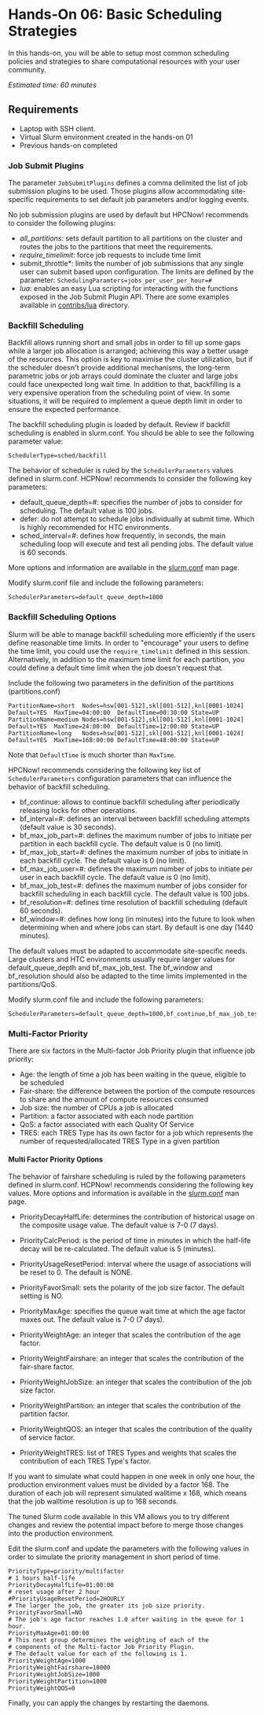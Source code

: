 # Hands-On 06: Basic Scheduling Strategies
<!--
Copyright (C) 2017 Jordi Blasco
Permission is granted to copy, distribute and/or modify this document
under the terms of the GNU Free Documentation License, Version 1.3
or any later version published by the Free Software Foundation;
with no Invariant Sections, no Front-Cover Texts, and no Back-Cover Texts.
A copy of the license is included in the section entitled "GNU
Free Documentation License".
-->
In this hands-on, you will be able to setup most common scheduling policies and strategies to share computational resources with your user community.

*Estimated time: 60 minutes*

## Requirements
* Laptop with SSH client.
* Virtual Slurm environment created in the hands-on 01
* Previous hands-on completed

### Job Submit Plugins
The parameter ```JobSubmitPlugins``` defines a comma delimited the list of job submission plugins to be used. Those plugins allow accommodating site-specific requirements to set default job parameters and/or logging events.

No job submission plugins are used by default but HPCNow! recommends to consider the following plugins:

* *all_partitions*: sets default partition to all partitions on the cluster and routes the jobs to the partitions that meet the requirements.
* *require_timelimit*: force job requests to include time limit
* submit_throttle*: limits the number of job submissions that any single user can submit based upon configuration. The limits are defined by the parameter: ```SchedulingParamters=jobs_per_user_per_hour=#```
* *lua*: enables an easy Lua scripting for interacting with the functions exposed in the Job Submit Plugin API. There are some examples available in [contribs/lua](https://github.com/SchedMD/slurm/tree/master/contribs/lua) directory.


### Backfill Scheduling

Backfill allows running short and small jobs in order to fill up some gaps while a larger job allocation is arranged; achieving this way a better usage of the resources. This option is key to maximise the cluster utilization, but if the scheduler doesn't provide additional mechanisms, the long-term parametric jobs or job arrays could dominate the cluster and large jobs could face unexpected long wait time. In addition to that, backfilling is a very expensive operation from the scheduling point of view. In some situations, it will be required to implement a queue depth limit in order to ensure the expected performance.

The backfill scheduling plugin is loaded by default. Review if backfill scheduling is enabled in slurm.conf. You should be able to see the following parameter value:

```
SchedulerType=sched/backfill
```

The behavior of scheduler is ruled by the ```SchedulerParameters``` values defined in slurm.conf. HCPNow! recommends to consider the following key parameters:

* default_queue_depth=#: specifies the number of jobs to consider for scheduling. The default value is 100 jobs.
* defer: do not attempt to schedule jobs individually at submit time. Which is highly recommended for HTC environments.
* sched_interval=#: defines how frequently, in seconds, the main scheduling loop will execute and test all pending jobs. The default value is 60 seconds.

More options and information are available in the [slurm.conf](https://slurm.schedmd.com/slurm.conf.html) man page.

Modify slurm.conf file and include the following parameters:

```
SchedulerParameters=default_queue_depth=1000
```

### Backfill Scheduling Options

Slurm will be able to manage backfill scheduling more efficiently if the users define reasonable time limits. In order to "encourage" your users to define the time limit, you could use the ```require_timelimit``` defined in this session. Alternatively, in addition to the maximum time limit for each partition, you could define a default time limit when the job doesn't request that. 


Include the following two parameters in the definition of the partitions (partitions.conf)

```
PartitionName=short  Nodes=hsw[001-512],skl[001-512],knl[0001-1024]  Default=YES  MaxTime=04:00:00  DefaultTime=00:30:00 State=UP
PartitionName=medium Nodes=hsw[001-512],skl[001-512],knl[0001-1024]  Default=YES  MaxTime=24:00:00  DefaultTime=12:00:00 State=UP
PartitionName=long   Nodes=hsw[001-512],skl[001-512],knl[0001-1024]  Default=YES  MaxTime=168:00:00 DefaultTime=48:00:00 State=UP
```

Note that ```DefaultTime``` is much shorter than ```MaxTime```.

HPCNow! recommends considering the following key list of ```SchedulerParameters``` configuration parameters that can influence the behavior of backfill scheduling.

* bf_continue: allows to continue backfill scheduling after periodically releasing locks for other operations.
* bf_interval=#: defines an interval between backfill scheduling attempts (default value is 30 seconds).
* bf_max_job_part=#: defines the maximum number of jobs to initiate per partition in each backfill cycle. The default value is 0 (no limit).
* bf_max_job_start=#: defines the maximum number of jobs to initiate in each backfill cycle. The default value is 0 (no limit).
* bf_max_job_user=#: defines the maximum number of jobs to initiate per user in each backfill cycle. The default value is 0 (no limit).
* bf_max_job_test=#: defines the maximum number of jobs consider for backfill scheduling in each backfill cycle. The default value is 100 jobs.
* bf_resolution=#: defines time resolution of backfill scheduling (default 60 seconds).
* bf_window=#: defines how long (in minutes) into the future to look when determining when and where jobs can start. By default is one day (1440 minutes).

The default values must be adapted to accommodate site-specific needs. Large clusters and HTC environments usually require larger values for default_queue_depth and bf_max_job_test. The bf_window and  bf_resolution should also be adapted to the time limits implemented in the partitions/QoS.

Modify slurm.conf file and include the following parameters:

```
SchedulerParameters=default_queue_depth=1000,bf_continue,bf_max_job_test=500,bf_resolution=120,bf_window=2880
```

### Multi-Factor Priority

There are six factors in the Multi-factor Job Priority plugin that influence job priority:

* Age: the length of time a job has been waiting in the queue, eligible to be scheduled
* Fair-share: the difference between the portion of the compute resources to share and the amount of compute resources consumed
* Job size: the number of CPUs a job is allocated
* Partition: a factor associated with each node partition
* QoS: a factor associated with each Quality Of Service
* TRES: each TRES Type has its own factor for a job which represents the number of requested/allocated TRES Type in a given partition

#### Multi Factor Priority Options

The behavior of fairshare scheduling is ruled by the following parameters defined in slurm.conf. HCPNow! recommends considering the following key values. More options and information is available in the [slurm.conf](https://slurm.schedmd.com/slurm.conf.html) man page.

* PriorityDecayHalfLife: determines the contribution of historical usage on the composite usage value. The default value is 7-0 (7 days).

* PriorityCalcPeriod: is the period of time in minutes in which the half-life decay will be re-calculated. The default value is 5 (minutes).

* PriorityUsageResetPeriod: interval where the usage of associations will be reset to 0. The default is NONE.

* PriorityFavorSmall: sets the polarity of the job size factor. The default setting is NO.

* PriorityMaxAge: specifies the queue wait time at which the age factor maxes out. The default value is 7-0 (7 days).
* PriorityWeightAge: an integer that scales the contribution of the age factor.
* PriorityWeightFairshare: an integer that scales the contribution of the fair-share factor.
* PriorityWeightJobSize: an integer that scales the contribution of the job size factor.
* PriorityWeightPartition: an integer that scales the contribution of the partition factor.
* PriorityWeightQOS: an integer that scales the contribution of the quality of service factor.
* PriorityWeightTRES: list of TRES Types and weights that scales the contribution of each TRES Type's factor.


If you want to simulate what could happen in one week in only one hour, the production environment values must be divided by a factor 168.
The duration of each job will represent simulated walltime x 168, which means that the job walltime resolution is up to 168 seconds.

The tuned Slurm code available in this VM allows you to try different changes and review the potential impact before to merge those changes into the production environment.  

Edit the slurm.conf and update the parameters with the following values in order to simulate the priority management in short period of time.

```
PriorityType=priority/multifactor
# 1 hours half-life
PriorityDecayHalfLife=01:00:00
# reset usage after 2 hour
#PriorityUsageResetPeriod=2HOURLY
# The larger the job, the greater its job size priority.
PriorityFavorSmall=NO 
# The job's age factor reaches 1.0 after waiting in the queue for 1 hour.
PriorityMaxAge=01:00:00 
# This next group determines the weighting of each of the
# components of the Multi-factor Job Priority Plugin.
# The default value for each of the following is 1.
PriorityWeightAge=1000
PriorityWeightFairshare=10000
PriorityWeightJobSize=1000
PriorityWeightPartition=1000
PriorityWeightQOS=0
```

Finally, you can apply the changes by restarting the daemons.
